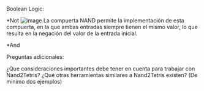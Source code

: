Boolean Logic:

*Not
![image](https://github.com/user-attachments/assets/dc2279d8-0569-4b2d-9661-fe5e9d12ee80)
La compuerta NAND permite la implementación de esta compuerta, en la que ambas entradas siempre tienen el mismo valor, lo que resulta en la negación del valor de la entrada inicial.

*And

Preguntas adicionales:

¿Que consideraciones importantes debe tener en cuenta para trabajar con Nand2Tetris?
¿Qué otras herramientas similares a Nand2Tetris existen? (De mínimo dos ejemplos)
